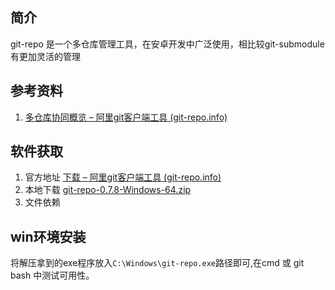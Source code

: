 ## 简介

git-repo 是一个多仓库管理工具，在安卓开发中广泛使用，相比较git-submodule 有更加灵活的管理

## 参考资料

1. [多仓库协同概览 – 阿里git客户端工具 (git-repo.info)](https://git-repo.info/zh_cn/docs/multi-repos/overview/)
## 软件获取
1. 官方地址
   [下载 – 阿里git客户端工具 (git-repo.info)](https://git-repo.info/zh_cn/download/)
2. 本地下载
    [git-repo-0.7.8-Windows-64.zip](git-repo-0.7.8-Windows-64.zip) 
3. 文件依赖

## win环境安装
将解压拿到的exe程序放入`C:\Windows\git-repo.exe`路径即可,在cmd 或 git bash 中测试可用性。



